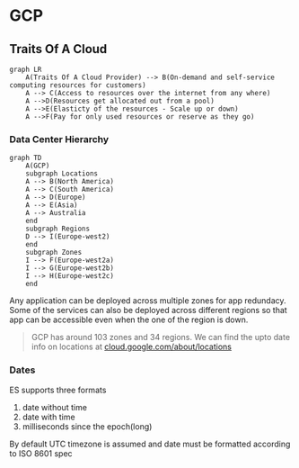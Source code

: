 # GCP
## Traits Of A Cloud

```mermaid
graph LR
    A(Traits Of A Cloud Provider) --> B(On-demand and self-service computing resources for customers)
    A --> C(Access to resources over the internet from any where)
    A -->D(Resources get allocated out from a pool)
    A -->E(Elasticty of the resources - Scale up or down)
    A -->F(Pay for only used resources or reserve as they go)
```

### Data Center Hierarchy
```mermaid
graph TD
    A(GCP)
    subgraph Locations
    A --> B(North America)
    A --> C(South America)
    A --> D(Europe)
    A --> E(Asia)
    A --> Australia
    end
    subgraph Regions
    D --> I(Europe-west2)
    end
    subgraph Zones
    I --> F(Europe-west2a)
    I --> G(Europe-west2b)
    I --> H(Europe-west2c)
    end
```
Any application can be deployed across multiple zones for app redundacy. Some of the services can also be deployed across different regions so that app can be 
accessible even when the one of the region is down.
<blockquote>
    GCP has around 103 zones and 34 regions. We can find the upto date info on locations at <a href="cloud.google.com/about/locations">cloud.google.com/about/locations</a> 
</blockquote>

### Dates
ES supports three formats
1. date without time
2. date with time
3. milliseconds since the epoch(long)

By default UTC timezone is assumed and date must be formatted according to ISO 8601 spec

